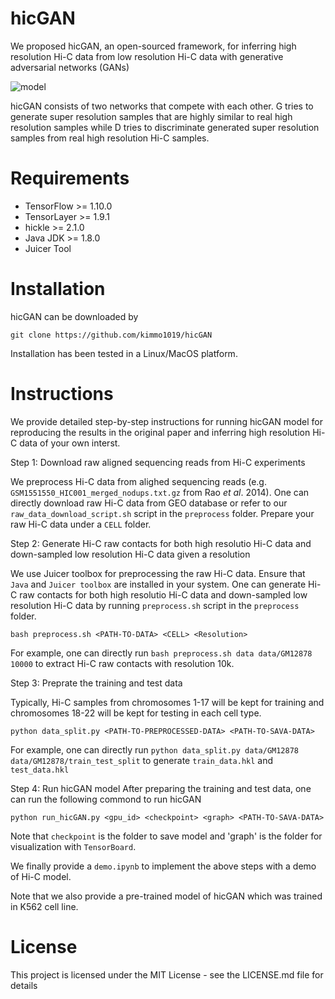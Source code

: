 # hicGAN
We proposed hicGAN, an open-sourced framework, for inferring high resolution Hi-C data from low resolution Hi-C data with generative adversarial networks (GANs)

![model](https://github.com/kimmo1019/hicGAN/blob/master/model.png)

hicGAN consists of two networks that compete with each other. G tries to generate super resolution samples that are highly similar to real high resolution samples while D tries to discriminate generated super resolution samples from real high resolution Hi-C samples.

# Requirements
- TensorFlow >= 1.10.0
- TensorLayer >= 1.9.1
- hickle >= 2.1.0
- Java JDK >= 1.8.0
- Juicer Tool

# Installation
hicGAN can be downloaded by
```shell
git clone https://github.com/kimmo1019/hicGAN
```
Installation has been tested in a Linux/MacOS platform.

# Instructions
We provide detailed step-by-step instructions for running hicGAN model for reproducing the results in the original paper and inferring high resolution Hi-C data of your own interst.

Step 1: Download raw aligned sequencing reads from Hi-C experiments

We preprocess Hi-C data from alighed sequencing reads (e.g. ```GSM1551550_HIC001_merged_nodups.txt.gz``` from Rao *et al*. 2014). One can directly download raw Hi-C data from GEO database or refer to our `raw_data_download_script.sh` script in the `preprocess` folder. Prepare your raw Hi-C data under a `CELL` folder.

Step 2: Generate Hi-C raw contacts for both high resolutio Hi-C data and down-sampled low resolution Hi-C data given a 
resolution

We use Juicer toolbox for preprocessing the raw Hi-C data. Ensure that `Java` and `Juicer toolbox` are installed in your system. One can generate Hi-C raw contacts for both high resolutio Hi-C data and down-sampled low resolution Hi-C data by running `preprocess.sh` script in the `preprocess` folder.
```shell
bash preprocess.sh <PATH-TO-DATA> <CELL> <Resolution>
```
For example, one can directly run `bash preprocess.sh data data/GM12878 10000` to extract Hi-C raw contacts with resolution 10k.

Step 3: Preprate the training and test data

Typically, Hi-C samples from chromosomes 1-17 will be kept for training and chromosomes 18-22 will be kept for testing in each cell type.

```shell
python data_split.py <PATH-TO-PREPROCESSED-DATA> <PATH-TO-SAVA-DATA>
```
For example, one can directly run `python data_split.py data/GM12878 data/GM12878/train_test_split` to generate `train_data.hkl` and `test_data.hkl` 

Step 4: Run hicGAN model
After preparing the training and test data, one can run the following commond to run hicGAN
```shell
python run_hicGAN.py <gpu_id> <checkpoint> <graph> <PATH-TO-SAVA-DATA>
```
Note that `checkpoint` is the folder to save model and 'graph' is the folder for visualization with `TensorBoard`.

We finally provide a `demo.ipynb` to implement the above steps with a demo of Hi-C model.

Note that we also provide a pre-trained model of hicGAN which was trained in K562 cell line.




# License
This project is licensed under the MIT License - see the LICENSE.md file for details

